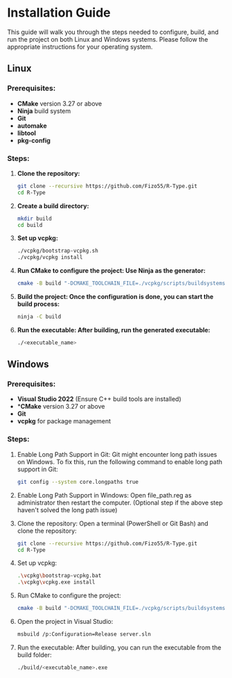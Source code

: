 # Installation Guide

This guide will walk you through the steps needed to configure, build, and run the project on both Linux and Windows systems. Please follow the appropriate instructions for your operating system.

## Linux

### Prerequisites:
- **CMake** version 3.27 or above
- **Ninja** build system
- **Git**
- **automake**
- **libtool**
- **pkg-config**

### Steps:
1. **Clone the repository:**
    ```bash
    git clone --recursive https://github.com/Fizo55/R-Type.git
    cd R-Type
    ```

2. **Create a build directory:**
    ```bash
    mkdir build
    cd build
    ```

3. **Set up vcpkg:**
    ```bash
    ./vcpkg/bootstrap-vcpkg.sh
    ./vcpkg/vcpkg install
    ```

4. **Run CMake to configure the project: Use Ninja as the generator:**
    ```bash
    cmake -B build "-DCMAKE_TOOLCHAIN_FILE=./vcpkg/scripts/buildsystems/vcpkg.cmake" -G Ninja
    ```

5. **Build the project: Once the configuration is done, you can start the build process:**
    ```bash
    ninja -C build
    ```

6. **Run the executable: After building, run the generated executable:**
    ```bash
    ./<executable_name>
    ```

## Windows

### Prerequisites:
- **Visual Studio 2022** (Ensure C++ build tools are installed)
- ***CMake** version 3.27 or above
- **Git**
- **vcpkg** for package management

### Steps:

1. Enable Long Path Support in Git: Git might encounter long path issues on Windows. To fix this, run the following command to enable long path support in Git:
    ```bash
    git config --system core.longpaths true
    ```

2. Enable Long Path Support in Windows: Open file_path.reg as administrator then restart the computer. (Optional step if the above step haven't solved the long path issue)

3. Clone the repository: Open a terminal (PowerShell or Git Bash) and clone the repository:
    ```bash
    git clone --recursive https://github.com/Fizo55/R-Type.git
    cd R-Type
    ```

4. Set up vcpkg:
    ```bash
    .\vcpkg\bootstrap-vcpkg.bat
    .\vcpkg\vcpkg.exe install
    ```

5. Run CMake to configure the project:
    ```bash
    cmake -B build "-DCMAKE_TOOLCHAIN_FILE=./vcpkg/scripts/buildsystems/vcpkg.cmake"
    ```

6. Open the project in Visual Studio:
    ```bash
    msbuild /p:Configuration=Release server.sln
    ```

7. Run the executable: After building, you can run the executable from the build folder:
    ```bash
    ./build/<executable_name>.exe
    ```